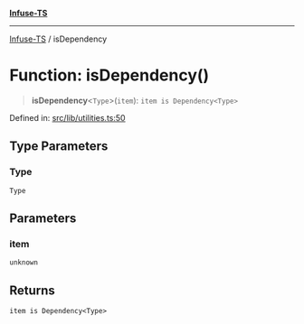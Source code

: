 [**Infuse-TS**](../README.md)

***

[Infuse-TS](../README.md) / isDependency

# Function: isDependency()

> **isDependency**\<`Type`\>(`item`): `item is Dependency<Type>`

Defined in: [src/lib/utilities.ts:50](https://github.com/D-Kay6/Infuse-TS/blob/2b827980e37dbd9518746d6b95150b5d8563c940/src/lib/utilities.ts#L50)

## Type Parameters

### Type

`Type`

## Parameters

### item

`unknown`

## Returns

`item is Dependency<Type>`
